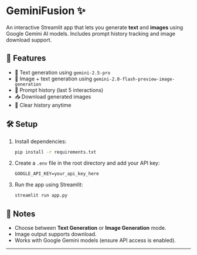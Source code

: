 # GeminiFusion ✨

An interactive Streamlit app that lets you generate **text** and **images** using Google Gemini AI models. Includes prompt history tracking and image download support.

## 🚀 Features

- 🤖 Text generation using `gemini-2.5-pro`
- 🎨 Image + text generation using `gemini-2.0-flash-preview-image-generation`
- 📜 Prompt history (last 5 interactions)
- 📥 Download generated images
- 🔄 Clear history anytime

## 🛠️ Setup

1. Install dependencies:
   ```bash
   pip install -r requirements.txt
   ```

2. Create a `.env` file in the root directory and add your API key:
   ```
   GOOGLE_API_KEY=your_api_key_here
   ```

3. Run the app using Streamlit:
   ```bash
   streamlit run app.py
   ```

## 📌 Notes

- Choose between **Text Generation** or **Image Generation** mode.
- Image output supports download.
- Works with Google Gemini models (ensure API access is enabled).

---
